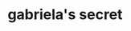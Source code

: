 ---
title: "gabriela's secret"
url: /ciudad-autonoma-de-buenos-aires/gabrielas-secret/
shop: Kleidung
---